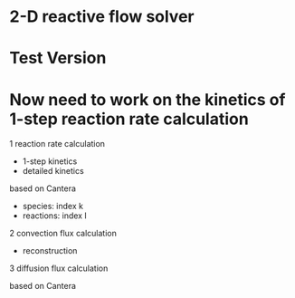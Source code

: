 # 2-D reactive flow solver
# Test Version
# Now need to work on the kinetics of 1-step reaction rate calculation

1 reaction rate calculation
- 1-step kinetics
- detailed kinetics 

based on Cantera
- species: index k
- reactions: index l

2 convection flux calculation

- reconstruction

3 diffusion flux calculation

based on Cantera
